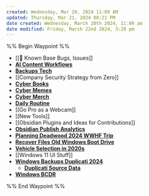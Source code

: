 ```yaml
---
created: Wednesday, Mar 20, 2024 11:09 AM
updated: Thursday, Mar 21, 2024 08:21 PM
date created: Wednesday, March 20th 2024, 11:09 am
date modified: Friday, March 22nd 2024, 3:28 pm
---
```


%% Begin Waypoint %%
- [[🐛 Known Base Bugs, Issues]]
- **[AI Content Workflows](./AI%20Content%20Workflows/AI%20Content%20Workflows.md)**
- **[Backups Tech](./Backups%20Tech/Backups%20Tech.md)**
- [[Company Security Strategy from Zero]]
- **[Cyber Books](./Cyber%20Books/Cyber%20Books.md)**
- **[Cyber Memes](./Cyber%20Memes/Cyber%20Memes.md)**
- **[Cyber Merch](./Cyber%20Merch/Cyber%20Merch.md)**
- **[Daily Routine](./Daily%20Routine/Daily%20Routine.md)**
- [[Go Pro as a Webcam]]
- [[New Tools]]
- [[Obsidian Plugins and Ideas for Contributions]]
- **[Obsidian Publish Analytics](./Obsidian%20Publish%20Analytics/Obsidian%20Publish%20Analytics.md)**
- **[Planning Deadwood 2024 WWHF Trip](./Planning%20Deadwood%202024%20WWHF%20Trip/Planning%20Deadwood%202024%20WWHF%20Trip.md)**
- **[Recover Files Old Windows Boot Drive](./Recover%20Files%20Old%20Windows%20Boot%20Drive/Recover%20Files%20Old%20Windows%20Boot%20Drive.md)**
- **[Vehicle Selection in 2020s](./Vehicle%20Selection%20in%202020s/Vehicle%20Selection%20in%202020s.md)**
- [[Windows 11 UI Stuff]]
- **[Windows Backups Duplicati 2024](./Windows%20Backups%20Duplicati%202024/Windows%20Backups%20Duplicati%202024.md)**
	- **[Duplicati Source Data](./Windows%20Backups%20Duplicati%202024/Duplicati%20Source%20Data/Duplicati%20Source%20Data.md)**
- **[Windows BCDR](./Windows%20BCDR/Windows%20BCDR.md)**

%% End Waypoint %%